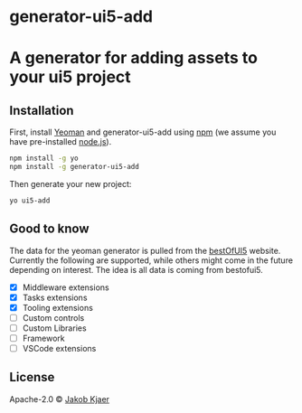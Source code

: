 # generator-ui5-add 
# A generator for adding assets to your ui5 project

## Installation

First, install [Yeoman](http://yeoman.io) and generator-ui5-add using [npm](https://www.npmjs.com/) (we assume you have pre-installed [node.js](https://nodejs.org/)).

```bash
npm install -g yo
npm install -g generator-ui5-add
```

Then generate your new project:

```bash
yo ui5-add
```
## Good to know
The data for the yeoman generator is pulled from the [bestOfUI5](https://bestofui5.org/) website. 
Currently the following are supported, while others might come in the future depending on interest. The idea is all data is coming from bestofui5.
- [x] Middleware extensions
- [x] Tasks extensions
- [x] Tooling extensions
- [ ] Custom controls
- [ ] Custom Libraries
- [ ] Framework
- [ ] VSCode extensions

## License

Apache-2.0 © [Jakob Kjaer]()